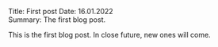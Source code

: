 Title: First post 
Date: 16.01.2022  
Summary: The first blog post.

This is the first blog post. In close future, new ones will come.